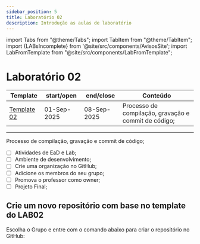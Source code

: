 ```yaml
---
sidebar_position: 5
title: Laboratório 02
description: Introdução as aulas de laboratório
---
```


import Tabs from "@theme/Tabs";
import TabItem from "@theme/TabItem";
import {LABsIncomplete} from '@site/src/components/AvisosSite';
import LabFromTemplate from "@site/src/components/LabFromTemplate";

# Laboratório 02
<!-- Aviso de que este conteúdo está em construção! -->
<LABsIncomplete />

| Template                                               | start/open  | end/close   | Conteúdo                                             |
| ------------------------------------------------------ | ----------- | ----------- | ---------------------------------------------------- |
| [Template 02](https://github.com/ELT73A-LAB-TPL/LAB02) | 01-Sep-2025 | 08-Sep-2025 | Processo de compilação, gravação e commit de código; |

---

Processo de compilação, gravação e commit de código;

- [ ] Atividades de EaD e Lab;
- [ ] Ambiente de desenvolvimento;
- [ ] Crie uma organização no GitHub;
- [ ] Adicione os membros do seu grupo;
- [ ] Promova o professor como owner;
- [ ] Projeto Final;

## Crie um novo repositório com base no template do LAB02

Escolha o Grupo e entre com o comando abaixo para criar o repositório no GitHub:
<!-- Gera instruções para criar o repositório no GitHub por grupo com base no template do laboratório. -->
<LabFromTemplate labNumber="LAB02" opts="-c" />